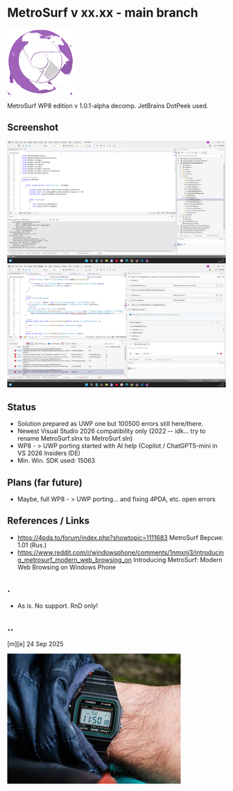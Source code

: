 # MetroSurf v xx.xx - main branch
![](/Images/logo.png)

MetroSurf WP8 edition v 1.0.1-alpha decomp. JetBrains DotPeek used.

## Screenshot
![](/Images/sshot01.png)
![](/Images/sshot02.png)

## Status
- Solution prepared as UWP one but 100500 errors still here/there.
- Newest Visual Studio 2026 compatibility only (2022 -- idk... try to rename MetroSurf.slnx to MetroSurf.sln)
- WP8 - > UWP porting started with AI help (Copilot / ChatGPT5-mini in VS 2026 Insiders IDE)
- Min. Win. SDK used: 15063

## Plans (far future)
- Maybe, full WP8 - > UWP porting... and fixing 4PDA, etc. open errors

## References / Links
- https://4pda.to/forum/index.php?showtopic=1111683 MetroSurf Версия: 1.01 (Rus.)
- https://www.reddit.com/r/windowsphone/comments/1nmxnj3/introducing_metrosurf_modern_web_browsing_on Introducing MetroSurf: Modern Web Browsing on Windows Phone

## .
- As is. No support. RnD only!

## ..

[m][e] 24 Sep 2025

![](/Images/footer.png)
